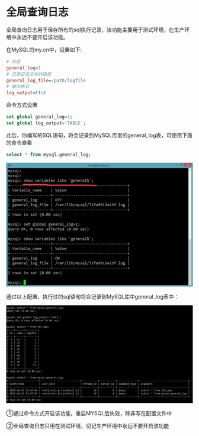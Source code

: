 # 全局查询日志

 全局查询日志用于保存所有的sql执行记录，该功能主要用于测试环境，在生产环境中永远不要开启该功能。 

在MySQL的my.cn中，设置如下:

```ini
# 开启
general_log=1
# 记录日志文件的路径
general_log_file=/path/logfile
# 输出格式
log_output=FILE
```

命令方式设置

```sql
set global general_log=1;
set global log_output='TABLE';
```

此后，你编写的SQL语句，将会记录到MySQL库里的general_log表，可使用下面的命令查看

```sql
select * from mysql.general_log;
```

![](mysql_01.png)

通过以上配置，执行过的sql语句将会记录到MySQL库中general_log表中：

![](mysql_02.png)

①通过命令方式开启该功能，重启MYSQL后失效，除非写在配置文件中

②全局查询日志只用在测试环境，切记生产环境中永远不要开启该功能

